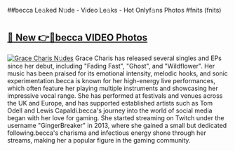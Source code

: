 ##becca Le𝚊ked N𝚞de - Video Le𝚊ks - Hot Onlyf𝚊ns Photos #fnits (fnits)

# <h2><a href="https://mediaupload.pro?title=becca&ref=9FEB">🔗 New 👉🔴becca VIDEO Photos</a></h2>

[![Grace Charis N𝚞des](https://i.imgur.com/rIISA9y.gif)](https://mediaupload.pro?title=becca&ref=9FEB)
Grace Charis has released several singles and EPs since her debut, including "Fading Fast", "Ghost", and "Wildflower". Her music has been praised for its emotional intensity, melodic hooks, and sonic experimentation.becca is known for her high-energy live performances, which often feature her playing multiple instruments and showcasing her impressive vocal range. She has performed at festivals and venues across the UK and Europe, and has supported established artists such as Tom Odell and Lewis Capaldi.becca's journey into the world of social media began with her love for gaming. She started streaming on Twitch under the username "GingerBreaker" in 2013, where she gained a small but dedicated following.becca's charisma and infectious energy shone through her streams, making her a popular figure in the gaming community.